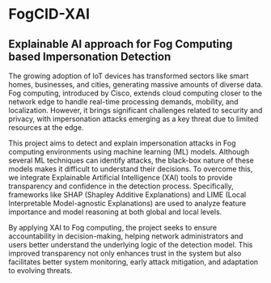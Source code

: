 # FogCID-XAI
## Explainable AI approach for Fog Computing based Impersonation Detection

The growing adoption of IoT devices has transformed sectors like smart homes, businesses, and cities, generating massive amounts of diverse data. Fog computing, introduced by Cisco, extends cloud computing closer to the network edge to handle real-time processing demands, mobility, and localization. However, it brings significant challenges related to security and privacy, with impersonation attacks emerging as a key threat due to limited resources at the edge.

This project aims to detect and explain impersonation attacks in Fog computing environments using machine learning (ML) models. Although several ML techniques can identify attacks, the black-box nature of these models makes it difficult to understand their decisions. To overcome this, we integrate Explainable Artificial Intelligence (XAI) tools to provide transparency and confidence in the detection process. Specifically, frameworks like SHAP (Shapley Additive Explanations) and LIME (Local Interpretable Model-agnostic Explanations) are used to analyze feature importance and model reasoning at both global and local levels.

By applying XAI to Fog computing, the project seeks to ensure accountability in decision-making, helping network administrators and users better understand the underlying logic of the detection model. This improved transparency not only enhances trust in the system but also facilitates better system monitoring, early attack mitigation, and adaptation to evolving threats.
